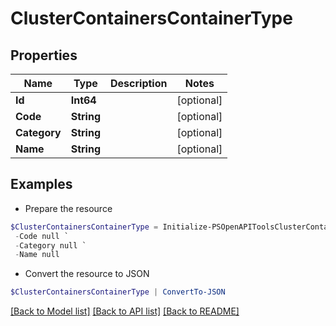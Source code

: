 # ClusterContainersContainerType
## Properties

Name | Type | Description | Notes
------------ | ------------- | ------------- | -------------
**Id** | **Int64** |  | [optional] 
**Code** | **String** |  | [optional] 
**Category** | **String** |  | [optional] 
**Name** | **String** |  | [optional] 

## Examples

- Prepare the resource
```powershell
$ClusterContainersContainerType = Initialize-PSOpenAPIToolsClusterContainersContainerType  -Id null `
 -Code null `
 -Category null `
 -Name null
```

- Convert the resource to JSON
```powershell
$ClusterContainersContainerType | ConvertTo-JSON
```

[[Back to Model list]](../README.md#documentation-for-models) [[Back to API list]](../README.md#documentation-for-api-endpoints) [[Back to README]](../README.md)

